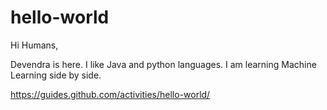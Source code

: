 # hello-world

Hi Humans,

Devendra is here. I like Java and python languages. I am learning Machine Learning side by side.

https://guides.github.com/activities/hello-world/

